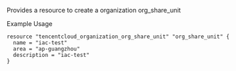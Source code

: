 Provides a resource to create a organization org_share_unit

Example Usage

```hcl
resource "tencentcloud_organization_org_share_unit" "org_share_unit" {
  name = "iac-test"
  area = "ap-guangzhou"
  description = "iac-test"
}
```

